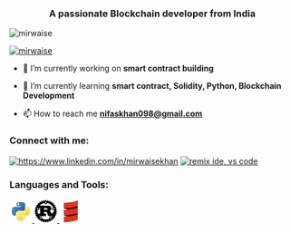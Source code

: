 <h3 align="center">A passionate Blockchain developer from India</h3>

<p align="left"> <img src="https://komarev.com/ghpvc/?username=mirwaise&label=Profile%20views&color=0e75b6&style=flat" alt="mirwaise" /> </p>

<p align="left"> <a href="https://github.com/ryo-ma/github-profile-trophy"><img src="https://github-profile-trophy.vercel.app/?username=mirwaise" alt="mirwaise" /></a> </p>

- 🔭 I’m currently working on **smart contract building**

- 🌱 I’m currently learning **smart contract, Solidity, Python, Blockchain Development**

- 📫 How to reach me **nifaskhan098@gmail.com**

<h3 align="left">Connect with me:</h3>
<p align="left">
<a href="https://linkedin.com/in/https://www.linkedin.com/in/mirwaisekhan" target="blank"><img align="center" src="https://raw.githubusercontent.com/rahuldkjain/github-profile-readme-generator/master/src/images/icons/Social/linked-in-alt.svg" alt="https://www.linkedin.com/in/mirwaisekhan" height="30" width="40" /></a>
<a href="https://www.codechef.com/users/remix ide, vs code" target="blank"><img align="center" src="https://cdn.jsdelivr.net/npm/simple-icons@3.1.0/icons/codechef.svg" alt="remix ide, vs code" height="30" width="40" /></a>
</p>

<h3 align="left">Languages and Tools:</h3>
<p align="left"> <a href="https://www.python.org" target="_blank" rel="noreferrer"> <img src="https://raw.githubusercontent.com/devicons/devicon/master/icons/python/python-original.svg" alt="python" width="40" height="40"/> </a> <a href="https://www.rust-lang.org" target="_blank" rel="noreferrer"> <img src="https://raw.githubusercontent.com/devicons/devicon/master/icons/rust/rust-plain.svg" alt="rust" width="40" height="40"/> </a> <a href="https://www.scala-lang.org" target="_blank" rel="noreferrer"> <img src="https://raw.githubusercontent.com/devicons/devicon/master/icons/scala/scala-original.svg" alt="scala" width="40" height="40"/> </a> </p>
